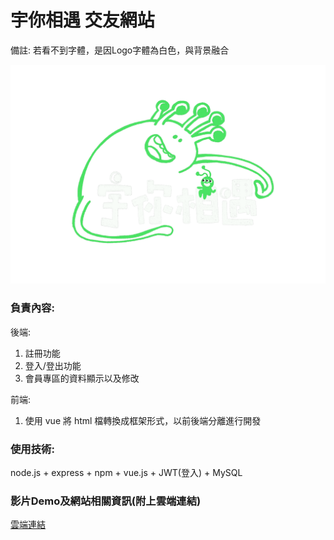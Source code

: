 # 宇你相遇 交友網站

備註: 若看不到字體，是因Logo字體為白色，與背景融合

![](fp_frontend/src/style/images/IMG_6204.gif "logo")

### 負責內容:

後端:
1. 註冊功能
2. 登入/登出功能
3. 會員專區的資料顯示以及修改

前端:
1. 使用 vue 將 html 檔轉換成框架形式，以前後端分離進行開發


### 使用技術:
node.js + express + npm + vue.js + JWT(登入) + MySQL

### 影片Demo及網站相關資訊(附上雲端連結)
[雲端連結](https://drive.google.com/drive/folders/1yol7xXzJXFqYeU3ykbdVIOz--MPFqC8w?usp=sharing)
